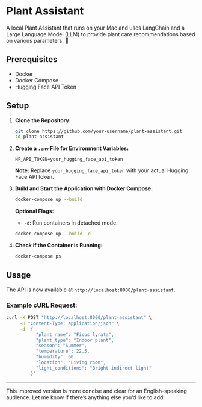 # Plant Assistant

A local Plant Assistant that runs on your Mac and uses LangChain and a Large Language Model (LLM) to provide plant care recommendations based on various parameters. 🌱
## Prerequisites

- Docker
- Docker Compose
- Hugging Face API Token

## Setup

1. **Clone the Repository:**

    ```bash
    git clone https://github.com/your-username/plant-assistant.git
    cd plant-assistant
    ```

2. **Create a `.env` File for Environment Variables:**

    ```plaintext
    HF_API_TOKEN=your_hugging_face_api_token
    ```

   **Note:** Replace `your_hugging_face_api_token` with your actual Hugging Face API token.

3. **Build and Start the Application with Docker Compose:**

    ```bash
    docker-compose up --build
    ```

   **Optional Flags:**
   - `-d`: Run containers in detached mode.

    ```bash
    docker-compose up --build -d
    ```

4. **Check if the Container is Running:**

    ```bash
    docker-compose ps
    ```

## Usage

The API is now available at `http://localhost:8000/plant-assistant`.

### Example cURL Request:

```bash
curl -X POST "http://localhost:8000/plant-assistant" \
     -H "Content-Type: application/json" \
     -d '{
           "plant_name": "Ficus lyrata",
           "plant_type": "Indoor plant",
           "season": "Summer",
           "temperature": 22.5,
           "humidity": 60,
           "location": "Living room",
           "light_conditions": "Bright indirect light"
         }'
```

---

This improved version is more concise and clear for an English-speaking audience. Let me know if there’s anything else you’d like to add!